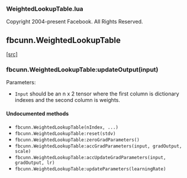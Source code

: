 

### WeightedLookupTable.lua ###

Copyright 2004-present Facebook. All Rights Reserved.

<a name="fbcunn.WeightedLookupTable.dok"></a>


## fbcunn.WeightedLookupTable ##


<a class="entityLink" href="https://github.com/facebook/fbcunn/blob/d84530ee7c84c5651f674d115a45e3ab8cbb39d2/layers/WeightedLookupTable.lua#L52">[src]</a>
<a name="fbcunn.WeightedLookupTable:updateOutput"></a>


### fbcunn.WeightedLookupTable:updateOutput(input) ###


Parameters:
* `Input` should be an n x 2 tensor where the first column is dictionary indexes
   and the second column is weights.



#### Undocumented methods ####

<a name="fbcunn.WeightedLookupTable"></a>
 * `fbcunn.WeightedLookupTable(nIndex, ...)`
<a name="fbcunn.WeightedLookupTable:reset"></a>
 * `fbcunn.WeightedLookupTable:reset(stdv)`
<a name="fbcunn.WeightedLookupTable:zeroGradParameters"></a>
 * `fbcunn.WeightedLookupTable:zeroGradParameters()`
<a name="fbcunn.WeightedLookupTable:accGradParameters"></a>
 * `fbcunn.WeightedLookupTable:accGradParameters(input, gradOutput, scale)`
<a name="fbcunn.WeightedLookupTable:accUpdateGradParameters"></a>
 * `fbcunn.WeightedLookupTable:accUpdateGradParameters(input, gradOutput, lr)`
<a name="fbcunn.WeightedLookupTable:updateParameters"></a>
 * `fbcunn.WeightedLookupTable:updateParameters(learningRate)`
